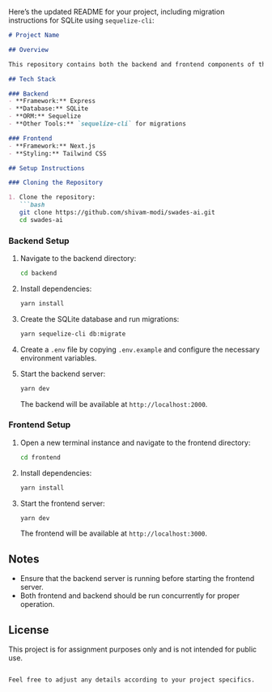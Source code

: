 Here’s the updated README for your project, including migration instructions for SQLite using `sequelize-cli`:

```markdown
# Project Name

## Overview

This repository contains both the backend and frontend components of the project. The backend is built with Express and uses SQLite as the database. The frontend is built with Next.js.

## Tech Stack

### Backend
- **Framework:** Express
- **Database:** SQLite
- **ORM:** Sequelize
- **Other Tools:** `sequelize-cli` for migrations

### Frontend
- **Framework:** Next.js
- **Styling:** Tailwind CSS

## Setup Instructions

### Cloning the Repository

1. Clone the repository:
   ```bash
   git clone https://github.com/shivam-modi/swades-ai.git
   cd swades-ai
   ```

### Backend Setup

1. Navigate to the backend directory:
   ```bash
   cd backend
   ```

2. Install dependencies:
   ```bash
   yarn install
   ```

3. Create the SQLite database and run migrations:
   ```bash
   yarn sequelize-cli db:migrate
   ```

4. Create a `.env` file by copying `.env.example` and configure the necessary environment variables.

5. Start the backend server:
   ```bash
   yarn dev
   ```
   The backend will be available at `http://localhost:2000`.

### Frontend Setup

1. Open a new terminal instance and navigate to the frontend directory:
   ```bash
   cd frontend
   ```

2. Install dependencies:
   ```bash
   yarn install
   ```

3. Start the frontend server:
   ```bash
   yarn dev
   ```
   The frontend will be available at `http://localhost:3000`.

## Notes

- Ensure that the backend server is running before starting the frontend server.
- Both frontend and backend should be run concurrently for proper operation.

## License

This project is for assignment purposes only and is not intended for public use.

```

Feel free to adjust any details according to your project specifics.